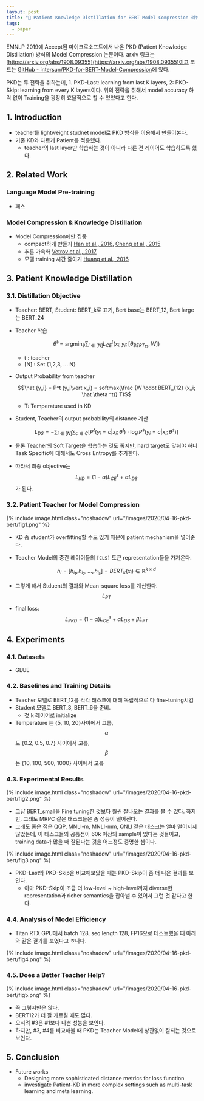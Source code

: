 ```yaml
---
layout: post
title: "📃 Patient Knowledge Distillation for BERT Model Compression 리뷰"
tags:
  - paper
---
```


EMNLP 2019에 Accept된 마이크로소프트에서 나온 PKD (Patient Knowledge Distillation) 방식의 Model Compression 논문이다. arxiv 링크는 [https://arxiv.org/abs/1908.09355](https://arxiv.org/abs/1908.09355)이고 코드는 [GitHub - intersun/PKD-for-BERT-Model-Compression](https://github.com/intersun/PKD-for-BERT-Model-Compression)에 있다.

PKD는 두 전략을 취하는데, 1. PKD-Last: learning from last K layers, 2: PKD-Skip: learning from every K layers이다. 위의 전략을 취해서 model accuracy 하락 없이 Training을 굉장히 효율적으로 할 수 있었다고 한다.

## 1. Introduction

* teacher를 lightweight studnet model로 PKD 방식을 이용해서 만들어본다.
* 기존 KD와 다르게 Patient를 적용헀다.
  * teacher의 last layer만 학습하는 것이 아니라 다른 전 레이어도 학습하도록 했다.

## 2. Related Work

### Language Model Pre-training

* 패스

### Model Compression & Knowledge Distillation

* Model Compression에만 집중
  * compact하게 만들기 [Han et al., 2016](https://arxiv.org/abs/1510.00149), [Cheng et al., 2015](https://arxiv.org/abs/1502.03436)
  * 추론 가속화 [Vetrov et al., 2017](https://arxiv.org/abs/1612.02297)
  * 모델 training 시간 줄이기 [Huang et al., 2016](https://arxiv.org/abs/1603.09382)

## 3. Patient Knowledge Distillation

### 3.1. Distillation Objective

* Teacher: BERT, Student: BERT_k로 표기, Bert base는 BERT_12, Bert large는 BERT_24
* Teacher 학습

  $$\hat \theta ^t = \text{arg}\min_\theta \sum_{i \in [N]} L^t_{CE} (x_i, y_i; [\theta_{BERT_{12}}, W])$$

  * t : teacher
  * \[N\] : Set {1,2,3, ... N}

* Output Probability from teacher

  $$\hat {y_i} = P^t (y_i\vert x_i) = softmax(\frac {W \cdot BERT_{12} (x_i; \hat \theta ^t)} T)$$

  * T: Temperature used in KD
* Student, Teacher의 output probability의 distance 계산

  $$L_{DS} = - \sum_{i \in [N]} \sum_{c \in C} [P^t (y_i = c \vert x_i;\hat \theta ^t) \cdot \log P^s (y_i = c |x_i ; \theta ^s)]$$

* 물론 Teacher의 Soft Target을 학습하는 것도 좋지만, hard target도 맞춰야 하니 Task Specific에 대해서도 Cross Entropy를 추가한다.
* 따라서 최종 objective는 $$L_{KD} = (1 - \alpha) L^s_{CE} + \alpha L_{DS}$$가 된다.

### 3.2. Patient Teacher for Model Compression

{% include image.html class="noshadow" url="/images/2020/04-16-pkd-bert/fig1.png" %}

* KD 중 student가 overfitting할 수도 있기 때문에 patient mechanism을 넣어준다.
* Teacher Model의 중간 레이어들의 `[CLS]` 토큰 representation들을 가져온다.

  $$h_i = [h_{i_1}, h_{i_2}, ..., h_{i_k}] = BERT_k(x_i) \in \mathbb R^{k \times d}$$

* 그렇게 해서 Stduent의 결과와 Mean-square loss를 계산한다. $$L_{PT}$$
* final loss: $$L_{PKD} = (1 - \alpha) L^s_{CE} + \alpha L_{DS} + \beta L_{PT}$$

## 4. Experiments

### 4.1. Datasets

* GLUE

### 4.2. Baselines and Training Details

* Teacher 모델로 BERT_12를 각각 태스크에 대해 독립적으로 다 fine-tuning시킴
* Student 모델로 BERT_3, BERT_6을 준비.
  * 첫 k 레이어로 initialize
* Temperature 는 {5, 10, 20}사이에서 고름, $$\alpha$$도 {0.2, 0.5, 0.7} 사이에서 고름, $$\beta$$는 {10, 100, 500, 1000} 사이에서 고름

### 4.3. Experimental Results

{% include image.html class="noshadow" url="/images/2020/04-16-pkd-bert/fig2.png" %}

* 그냥 BERT_small을 Fine tuning한 것보다 훨씬 잘나오는 결과를 볼 수 있다. 하지만, 그래도 MRPC 같은 태스크들은 좀 성능이 떨어진다.
* 그래도 좋은 점은 QQP, MNLI-m, MNLI-mm, QNLI 같은 태스크는 얼마 떨어지지 않았는데, 이 태스크들의 공통점이 60k 이상의 sample이 있다는 것들이고, training data가 많을 때 잘된다는 것을 어느정도 증명한 셈이다.

{% include image.html class="noshadow" url="/images/2020/04-16-pkd-bert/fig3.png" %}

* PKD-Last와 PKD-Skip을 비교해보았을 때는 PKD-Skip이 좀 더 나은 결과를 보인다.
  * 아마 PKD-Skip이 조금 더 low-level ~ high-level까지 diverse한 representation과 richer semantics을 잡아낼 수 있어서 그런 것 같다고 한다.

### 4.4. Analysis of Model Efficiency

* Titan RTX GPU에서 batch 128, seq length 128, FP16으로 테스트했을 때 아래와 같은 결과를 보였다고 ㅎ나다.

{% include image.html class="noshadow" url="/images/2020/04-16-pkd-bert/fig4.png" %}

### 4.5. Does a Better Teacher Help?

{% include image.html class="noshadow" url="/images/2020/04-16-pkd-bert/fig5.png" %}

* 꼭 그렇지만은 않다.
* BERT12가 더 잘 가르칠 때도 많다.
* 오히려 #3은 #1보다 나쁜 성능을 보인다.
* 하지만, #3, #4를 비교해볼 때 PKD는 Teacher Model에 상관없이 잘되는 것으로 보인다.

## 5. Conclusion

* Future works
  * Designing more sophisticated distance metrics for loss function
  * investigate Patient-KD in more complex settings such as multi-task learning and meta learning.
